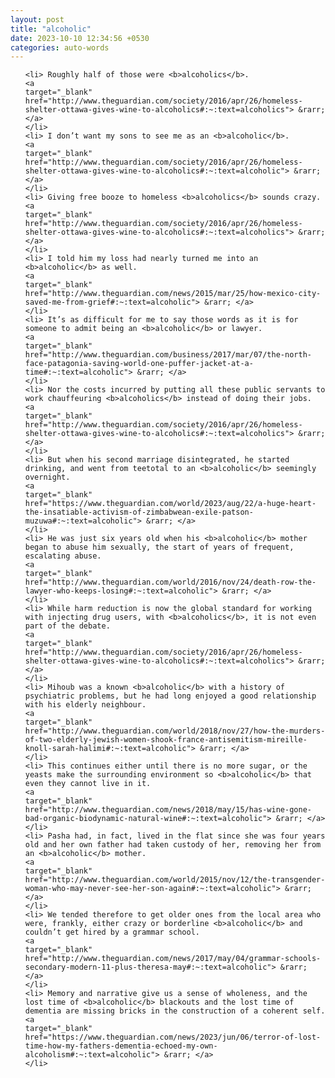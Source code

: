 ```yaml
---
layout: post
title: "alcoholic"
date: 2023-10-10 12:34:56 +0530
categories: auto-words
---
```

<ol>

    <li> Roughly half of those were <b>alcoholics</b>.
    <a 
    target="_blank" 
    href="http://www.theguardian.com/society/2016/apr/26/homeless-shelter-ottawa-gives-wine-to-alcoholics#:~:text=alcoholics"> &rarr; </a>
    </li>
    <li> I don’t want my sons to see me as an <b>alcoholic</b>.
    <a 
    target="_blank" 
    href="http://www.theguardian.com/society/2016/apr/26/homeless-shelter-ottawa-gives-wine-to-alcoholics#:~:text=alcoholic"> &rarr; </a>
    </li>
    <li> Giving free booze to homeless <b>alcoholics</b> sounds crazy.
    <a 
    target="_blank" 
    href="http://www.theguardian.com/society/2016/apr/26/homeless-shelter-ottawa-gives-wine-to-alcoholics#:~:text=alcoholics"> &rarr; </a>
    </li>
    <li> I told him my loss had nearly turned me into an <b>alcoholic</b> as well.
    <a 
    target="_blank" 
    href="http://www.theguardian.com/news/2015/mar/25/how-mexico-city-saved-me-from-grief#:~:text=alcoholic"> &rarr; </a>
    </li>
    <li> It’s as difficult for me to say those words as it is for someone to admit being an <b>alcoholic</b> or lawyer.
    <a 
    target="_blank" 
    href="http://www.theguardian.com/business/2017/mar/07/the-north-face-patagonia-saving-world-one-puffer-jacket-at-a-time#:~:text=alcoholic"> &rarr; </a>
    </li>
    <li> Nor the costs incurred by putting all these public servants to work chauffeuring <b>alcoholics</b> instead of doing their jobs.
    <a 
    target="_blank" 
    href="http://www.theguardian.com/society/2016/apr/26/homeless-shelter-ottawa-gives-wine-to-alcoholics#:~:text=alcoholics"> &rarr; </a>
    </li>
    <li> But when his second marriage disintegrated, he started drinking, and went from teetotal to an <b>alcoholic</b> seemingly overnight.
    <a 
    target="_blank" 
    href="https://www.theguardian.com/world/2023/aug/22/a-huge-heart-the-insatiable-activism-of-zimbabwean-exile-patson-muzuwa#:~:text=alcoholic"> &rarr; </a>
    </li>
    <li> He was just six years old when his <b>alcoholic</b> mother began to abuse him sexually, the start of years of frequent, escalating abuse.
    <a 
    target="_blank" 
    href="http://www.theguardian.com/world/2016/nov/24/death-row-the-lawyer-who-keeps-losing#:~:text=alcoholic"> &rarr; </a>
    </li>
    <li> While harm reduction is now the global standard for working with injecting drug users, with <b>alcoholics</b>, it is not even part of the debate.
    <a 
    target="_blank" 
    href="http://www.theguardian.com/society/2016/apr/26/homeless-shelter-ottawa-gives-wine-to-alcoholics#:~:text=alcoholics"> &rarr; </a>
    </li>
    <li> Mihoub was a known <b>alcoholic</b> with a history of psychiatric problems, but he had long enjoyed a good relationship with his elderly neighbour.
    <a 
    target="_blank" 
    href="http://www.theguardian.com/world/2018/nov/27/how-the-murders-of-two-elderly-jewish-women-shook-france-antisemitism-mireille-knoll-sarah-halimi#:~:text=alcoholic"> &rarr; </a>
    </li>
    <li> This continues either until there is no more sugar, or the yeasts make the surrounding environment so <b>alcoholic</b> that even they cannot live in it.
    <a 
    target="_blank" 
    href="http://www.theguardian.com/news/2018/may/15/has-wine-gone-bad-organic-biodynamic-natural-wine#:~:text=alcoholic"> &rarr; </a>
    </li>
    <li> Pasha had, in fact, lived in the flat since she was four years old and her own father had taken custody of her, removing her from an <b>alcoholic</b> mother.
    <a 
    target="_blank" 
    href="http://www.theguardian.com/world/2015/nov/12/the-transgender-woman-who-may-never-see-her-son-again#:~:text=alcoholic"> &rarr; </a>
    </li>
    <li> We tended therefore to get older ones from the local area who were, frankly, either crazy or borderline <b>alcoholic</b> and couldn’t get hired by a grammar school.
    <a 
    target="_blank" 
    href="http://www.theguardian.com/news/2017/may/04/grammar-schools-secondary-modern-11-plus-theresa-may#:~:text=alcoholic"> &rarr; </a>
    </li>
    <li> Memory and narrative give us a sense of wholeness, and the lost time of <b>alcoholic</b> blackouts and the lost time of dementia are missing bricks in the construction of a coherent self.
    <a 
    target="_blank" 
    href="https://www.theguardian.com/news/2023/jun/06/terror-of-lost-time-how-my-fathers-dementia-echoed-my-own-alcoholism#:~:text=alcoholic"> &rarr; </a>
    </li>